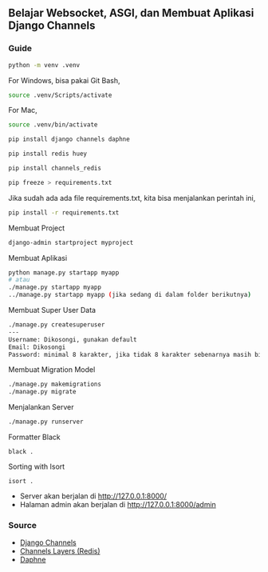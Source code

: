 ## Belajar Websocket, ASGI, dan Membuat Aplikasi Django Channels
### Guide

```bash
python -m venv .venv
```
For Windows, bisa pakai Git Bash,
```bash
source .venv/Scripts/activate
```
For Mac,
```bash
source .venv/bin/activate
```

```bash
pip install django channels daphne
```

```bash
pip install redis huey
```

```bash
pip install channels_redis
```

```bash
pip freeze > requirements.txt
```
Jika sudah ada ada file requirements.txt, kita bisa menjalankan perintah ini,
```bash
pip install -r requirements.txt
```

Membuat Project
```bash
django-admin startproject myproject
```

Membuat Aplikasi
```bash
python manage.py startapp myapp
# atau
./manage.py startapp myapp
../manage.py startapp myapp (jika sedang di dalam folder berikutnya)
```

Membuat Super User Data
```bash
./manage.py createsuperuser
---
Username: Dikosongi, gunakan default
Email: Dikosongi
Password: minimal 8 karakter, jika tidak 8 karakter sebenarnya masih bisa
```

Membuat Migration Model
```bash
./manage.py makemigrations
./manage.py migrate
```

Menjalankan Server
```bash
./manage.py runserver
```

Formatter Black
```
black .
```

Sorting with Isort
```
isort .
```

- Server akan berjalan di http://127.0.0.1:8000/
- Halaman admin akan berjalan di http://127.0.0.1:8000/admin

### Source
- [Django Channels](https://channels.readthedocs.io/en/latest/)
- [Channels Layers (Redis)](https://channels.readthedocs.io/en/latest/topics/channel_layers.html)
- [Daphne](https://github.com/django/daphne)